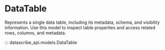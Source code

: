 # DataTable

Represents a single data table, including its metadata, schema, and visibility information. Use this model to inspect table properties and access related rows, columns, and metadata.

::: datascribe_api.models.DataTable
